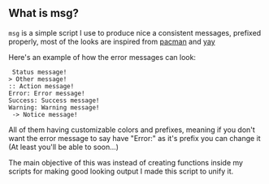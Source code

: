## What is msg?

`msg` is a simple script I use to produce nice a consistent messages, prefixed properly, most of the looks are inspired from [pacman](https://wiki.archlinux.org/index.php/Pacman) and [yay](https://github.com/Jguer/yay)

Here's an example of how the error messages can look:

```
 Status message!
> Other message!
:: Action message!
Error: Error message!
Success: Success message!
Warning: Warning message!
 -> Notice message!
```

All of them having customizable colors and prefixes, meaning if you don't want the error message to say have "Error:" as it's prefix you can change it (At least you'll be able to soon...)

The main objective of this was instead of creating functions inside my scripts for making good looking output I made this script to unify it.
